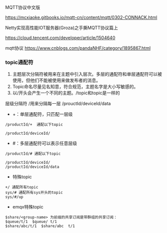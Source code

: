 MQTT协议中文版

https://mcxiaoke.gitbooks.io/mqtt-cn/content/mqtt/0302-CONNACK.html



Netty实现高性能IOT服务器(Groza)之手撕MQTT协议篇上

https://cloud.tencent.com/developer/article/1504640


mqtt协议
https://www.cnblogs.com/pandaNHF/category/1895867.html



### topic通配符
1. 主题层次分隔符被用来在主题中引入层次。多层的通配符和单层通配符可以被使用，但他们不能被使用来做发布者的消息。
2. Topic命名尽量见名知意，符合规范，主题名字是大小写敏感的。
3. 以/开头会产生一个不同的主题。/topic和topic是一样的

层级分隔符
/用来分隔每一层
/prouctId/deviceId/data

* +：单层通配符，只匹配一层级

```
/productId/+  通配以下topic

/productId/deviceId/
```


* #：多层通配符可以表示任意层级
```
/productId/# 通配以下topic

/productId/deviceId/
/productId/deviceId/data
```
* 特殊topic
```
+/ 通配所有topic
sys/# 通配所有sys开头的topic
sys/#/up
```

* emqx特殊topic
```
$share/<group-name> 为前缀的共享订阅是带群组的共享订阅：
$queue/t/1	$queue/	t/1
$share/abc/t/1	$share/abc	t/1

```
